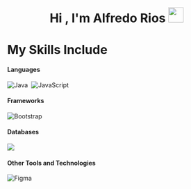 <h1 align="center">Hi , I'm Alfredo Rios <img src="https://media.giphy.com/media/hvRJCLFzcasrR4ia7z/giphy.gif" width="35"></h1>

 # My Skills Include

<h4>Languages</h4>

![Java](https://img.shields.io/badge/java-%23ED8B00.svg?style=for-the-badge&logo=java&logoColor=white)&nbsp;
![JavaScript](https://img.shields.io/badge/javascript-%23323330.svg?style=for-the-badge&logo=javascript&logoColor=%23F7DF1E)&nbsp;

<h4>Frameworks</h4>

![Bootstrap](https://img.shields.io/badge/bootstrap-%23563D7C.svg?style=for-the-badge&logo=bootstrap&logoColor=white)&nbsp;

<h4> Databases </h4>

<img src="https://img.shields.io/badge/MySQL-00000F?style=for-the-badge&logo=mysql&logoColor=white">

<h4> Other Tools and Technologies </h4>

![Figma](https://img.shields.io/badge/figma-%23F24E1E.svg?style=for-the-badge&logo=figma&logoColor=white)&nbsp;
